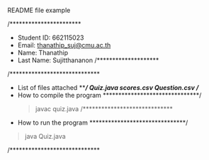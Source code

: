 README file example
 
/***********************
* Student ID: 662115023
* Email: thanathip_suj@cmu.ac.th
* Name: Thanathip
* Last Name: Sujitthananon
/********************
 
/*****************************
* List of files attached
*******************************/
Quiz.java
scores.csv
Question.csv
/*****************************
* How to compile the program
*******************************/
  >javac quiz.java
/*****************************
* How to run the program
*******************************/
>java Quiz.java 
 
/*****************************
